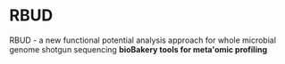 # RBUD
RBUD - a new functional potential analysis approach for whole microbial genome shotgun sequencing
**bioBakery tools for meta'omic profiling**
